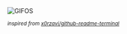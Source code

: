 <div align="justify">
<picture>
    <source media="(prefers-color-scheme: dark)" srcset="https://i.ibb.co/LYN1Vwj/output-gif.gif">
    <source media="(prefers-color-scheme: light)" srcset="https://i.ibb.co/LYN1Vwj/output-gif.gif">
    <img alt="GIFOS" src="https://i.ibb.co/LYN1Vwj/output-gif.gif">
</picture>

<sub><i>inspired from [x0rzavi/github-readme-terminal](https://github.com/x0rzavi/github-readme-terminal)</i></sub>

</div>

<!-- Image deletion URL: https://ibb.co/vVXk05y/a3938a29edeebae96fe35854c294545d -->